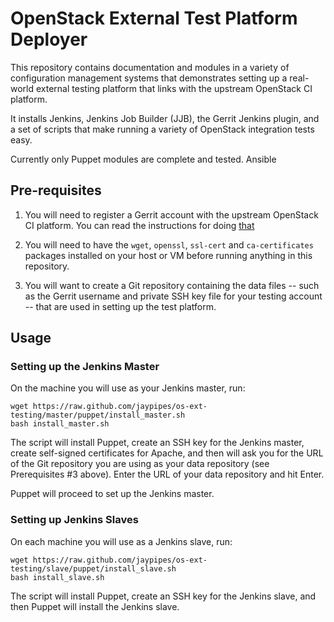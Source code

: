 # OpenStack External Test Platform Deployer

This repository contains documentation and modules in a variety
of configuration management systems that demonstrates setting up
a real-world external testing platform that links with the upstream
OpenStack CI platform.

It installs Jenkins, Jenkins Job Builder (JJB), the Gerrit
Jenkins plugin, and a set of scripts that make running a variety
of OpenStack integration tests easy.

Currently only Puppet modules are complete and tested. Ansible

## Pre-requisites

1) You will need to register a Gerrit account with the upstream OpenStack
CI platform. You can read the instructions for doing
[that](http://ci.openstack.org/third_party.html#requesting-a-service-account)

2) You will need to have the `wget`, `openssl`, `ssl-cert` and `ca-certificates`
packages installed on your host or VM before running anything in this
repository.

3) You will want to create a Git repository containing the data files -- such as the
Gerrit username and private SSH key file for your testing account -- that are used
in setting up the test platform.

## Usage

### Setting up the Jenkins Master

On the machine you will use as your Jenkins master, run:

```
wget https://raw.github.com/jaypipes/os-ext-testing/master/puppet/install_master.sh
bash install_master.sh
```

The script will install Puppet, create an SSH key for the Jenkins master, create
self-signed certificates for Apache, and then will ask you for the URL of the Git
repository you are using as your data repository (see Prerequisites #3 above). Enter
the URL of your data repository and hit Enter.

Puppet will proceed to set up the Jenkins master.

### Setting up Jenkins Slaves

On each machine you will use as a Jenkins slave, run:

```
wget https://raw.github.com/jaypipes/os-ext-testing/slave/puppet/install_slave.sh
bash install_slave.sh
```

The script will install Puppet, create an SSH key for the Jenkins slave, and then
Puppet will install the Jenkins slave.
